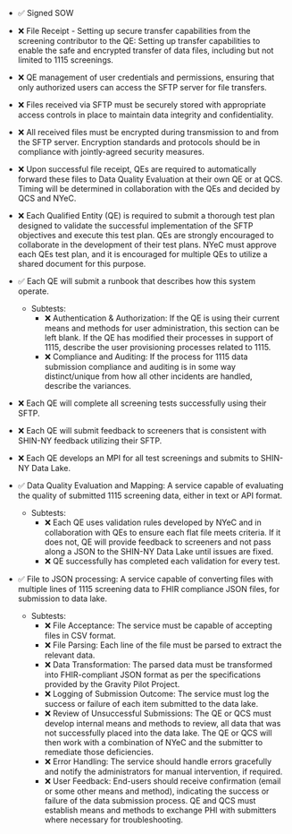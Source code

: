 <!-- NYeC 1115 Waiver Phase 1 Statement of Work (SOW) Compliance -->
- ✅ Signed SOW
- ❌ File Receipt - Setting up secure transfer capabilities from the screening  contributor to the QE: Setting up transfer capabilities to enable the safe and encrypted transfer of data files, including but not limited to 1115 screenings.
- ❌ QE management of user credentials and permissions, ensuring that only authorized users can access the SFTP server for file transfers.
- ❌ Files received via SFTP must be securely stored with appropriate access controls in place to maintain data integrity and confidentiality.
- ❌ All received files must be encrypted during transmission to and from the SFTP server. Encryption standards and protocols should be in compliance with jointly-agreed security measures.
- ❌ Upon successful file receipt, QEs are required to automatically forward these files to Data Quality Evaluation at their own QE or at QCS. Timing will be determined in collaboration with the QEs and decided by QCS and NYeC.
- ❌ Each Qualified Entity (QE) is required to submit a thorough test plan designed to validate the successful implementation of the SFTP objectives and execute this test plan. QEs are strongly encouraged to collaborate in the development of their test plans. NYeC must approve each QEs test plan, and it is encouraged for multiple QEs to utilize a shared document for this purpose.
- ✅ Each QE will submit a runbook that describes how this system operate.
  - Subtests:
    - ❌ Authentication & Authorization: If the QE is using their current means and methods for user administration, this section can be left blank.  If the QE has modified their processes in support of 1115, describe the user provisioning processes related to 1115.
    - ❌ Compliance and Auditing: If the process for 1115 data submission compliance and auditing is in some way distinct/unique from how all other incidents are handled, describe the variances.

- ❌ Each QE will complete all screening tests successfully using their SFTP.
- ❌ Each QE will submit feedback to screeners that is consistent with SHIN-NY feedback utilizing their SFTP.
- ❌ Each QE develops an MPI for all test screenings and submits to SHIN-NY Data Lake.
- ✅ Data Quality Evaluation and Mapping: A service capable of evaluating the quality of submitted 1115 screening data, either in text or API format.
  - Subtests:
    - ❌ Each QE uses validation rules developed by NYeC and in collaboration with QEs to ensure each flat file meets criteria. If it does not, QE will provide feedback to screeners and not pass along a JSON to the SHIN-NY Data Lake until issues are fixed.
    - ❌ QE successfully has completed each validation for every test.

- ✅ File to JSON processing: A service capable of converting files with multiple lines of 1115 screening data to FHIR compliance JSON files, for submission to data lake.
  - Subtests:
    - ❌ File Acceptance: The service must be capable of accepting files in CSV format.
    - ❌ File Parsing: Each line of the file must be parsed to extract the relevant data.
    - ❌ Data Transformation: The parsed data must be transformed into FHIR-compliant JSON format as per the specifications provided by the Gravity Pilot Project.
    - ❌ Logging of Submission Outcome: The service must log the success or failure of each item submitted to the data lake.
    - ❌ Review of Unsuccessful Submissions: The QE or QCS must develop internal means and methods to review, all data that was not successfully placed into the data lake.  The QE or QCS will then work with a combination of NYeC and the submitter to remediate those deficiencies.
    - ❌ Error Handling: The service should handle errors gracefully and notify the administrators for manual intervention, if required.
    - ❌ User Feedback: End-users should receive confirmation (email or some other means and method), indicating the success or failure of the data submission process.  QE and QCS must establish means and methods to exchange PHI with submitters where necessary for troubleshooting.


